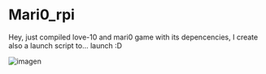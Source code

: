 # Mari0_rpi
Hey, just compiled love-10 and mari0 game with its depencencies, I create also a launch script to... launch :D


![imagen](https://user-images.githubusercontent.com/67015742/119711773-2f9eb480-be60-11eb-9aae-e687cb923d3d.png)
